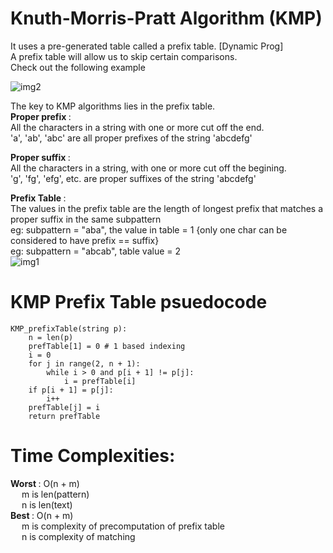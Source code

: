 # Knuth-Morris-Pratt Algorithm (KMP) <br>

It uses a pre-generated table called a prefix table. [Dynamic Prog]<br>
A prefix table will allow us to skip certain comparisons.<br>
Check out the following example<br>

![img2](https://user-images.githubusercontent.com/71068960/153889904-30113a31-585b-4460-9289-01b47b33839e.png)


The key to KMP algorithms lies in the prefix table.<br>
<strong> Proper prefix </strong>: <br>
All the characters in a string with one or more cut off the end.<br>
'a', 'ab', 'abc' are all proper prefixes of the string 'abcdefg'<br>

<strong> Proper suffix </strong> : <br>
All the characters in a string, with one or more cut off the begining.<br>
'g', 'fg', 'efg', etc. are  proper suffixes of the string 'abcdefg'<br>

<strong> Prefix Table </strong> :<br>
The values in the prefix table are the length of longest prefix that matches a proper suffix in the same subpattern<br>
eg: subpattern = "aba", the value in table = 1 {only one char can be considered to have prefix == suffix} <br>
eg: subpattern = "abcab", table value = 2 <br>
![img1](https://user-images.githubusercontent.com/71068960/153889929-dd5c6489-e28f-4b26-be60-da2f8fd51125.gif)


# KMP Prefix Table psuedocode <br>
```
KMP_prefixTable(string p):
	n = len(p)
	prefTable[1] = 0 # 1 based indexing
	i = 0
	for j in range(2, n + 1):
		while i > 0 and p[i + 1] != p[j]:
			i = prefTable[i]
	if p[i + 1] = p[j]:
		i++
	prefTable[j] = i
	return prefTable
```
# Time Complexities: 	
<strong> Worst </strong> : O(n + m) <br> 
&emsp;	m is len(pattern) <br> 
&emsp;	n is len(text) <br> 
<strong> Best </strong> : O(n + m) <br> 
&emsp;	m is complexity of precomputation of prefix table <br> 
&emsp;	n is complexity of matching <br> 
